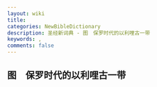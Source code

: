 ```yaml
---
layout: wiki
title: 
categories: NewBibleDictionary
description: 圣经新词典 - 图　保罗时代的以利哩古一带
keywords: , 
comments: false
---
```


## 图　保罗时代的以利哩古一带








